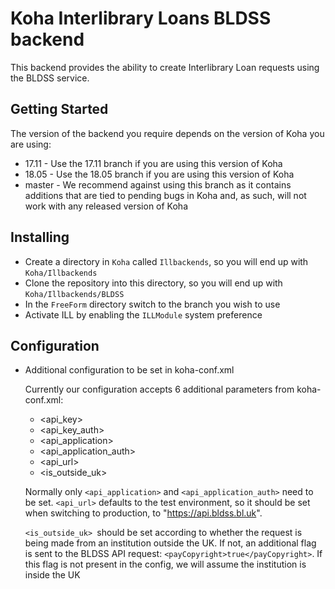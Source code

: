 
# Koha Interlibrary Loans BLDSS backend

This backend provides the ability to create Interlibrary Loan requests using the BLDSS service.

## Getting Started

The version of the backend you require depends on the version of Koha you are using:
* 17.11 - Use the 17.11 branch if you are using this version of Koha
* 18.05 - Use the 18.05 branch if you are using this version of Koha
* master - We recommend against using this branch as it contains additions that are tied to pending bugs in Koha and, as such, will not work with any released version of Koha

## Installing

* Create a directory in `Koha` called `Illbackends`, so you will end up with `Koha/Illbackends`
* Clone the repository into this directory, so you will end up with `Koha/Illbackends/BLDSS`
* In the `FreeForm` directory switch to the branch you wish to use
* Activate ILL by enabling the `ILLModule` system preference

## Configuration

* Additional configuration to be set in koha-conf.xml

  Currently our configuration accepts 6 additional parameters from
  koha-conf.xml:
  - <api_key>
  - <api_key_auth>
  - <api_application>
  - <api_application_auth>
  - <api_url>
  - <is_outside_uk>
  
  Normally only `<api_application>` and `<api_application_auth>` need to
  be set. `<api_url>` defaults to the test environment, so it should be
  set when switching to production, to "https://api.bldss.bl.uk".
  
  `<is_outside_uk> `should be set according to whether the request is being made
  from an institution outside the UK. If not, an additional flag is sent to
  the BLDSS API request: `<payCopyright>true</payCopyright>`. If this flag is
  not present in the config, we will assume the institution is inside the UK
